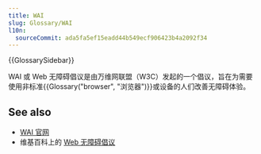 ```yaml
---
title: WAI
slug: Glossary/WAI
l10n:
  sourceCommit: ada5fa5ef15eadd44b549ecf906423b4a2092f34
---
```


{{GlossarySidebar}}

WAI 或 Web 无障碍倡议是由万维网联盟（W3C）发起的一个倡议，旨在为需要使用非标准{{Glossary("browser", "浏览器")}}或设备的人们改善无障碍体验。

## See also

- [WAI 官网](https://www.w3.org/WAI/)
- 维基百科上的 [Web 无障碍倡议](https://en.wikipedia.org/wiki/Web_Accessibility_Initiative)
